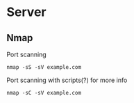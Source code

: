 # Server 

## Nmap

Port scanning

```
nmap -sS -sV example.com
```

Port scanning with scripts(?) for more info

```
nmap -sC -sV example.com
```